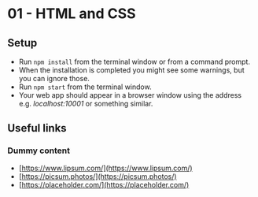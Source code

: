 # 01 - HTML and CSS

## Setup

* Run `npm install` from the terminal window or from a command prompt.
* When the installation is completed you might see some warnings, but you can ignore those.
* Run `npm start` from the terminal window.
* Your web app should appear in a browser window using the address e.g. _localhost:10001_ or something similar.

## Useful links

### Dummy content

* [https://www.lipsum.com/](https://www.lipsum.com/)
* [https://picsum.photos/](https://picsum.photos/)
* [https://placeholder.com/](https://placeholder.com/)
